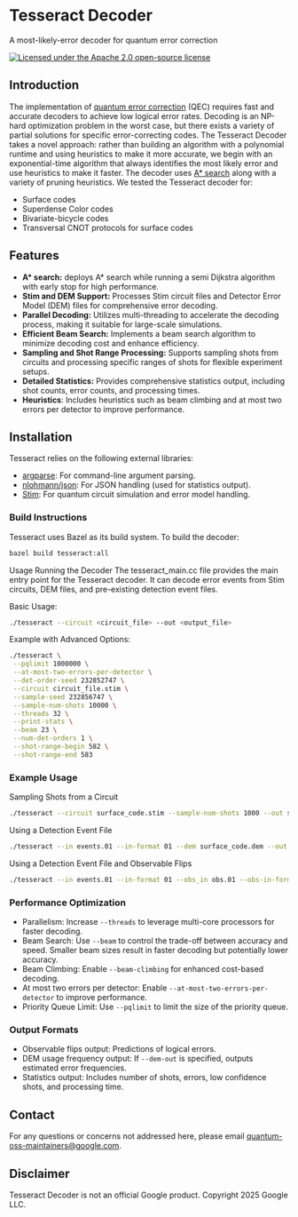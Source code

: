 # Tesseract Decoder

A most-likely-error decoder for quantum error correction

[![Licensed under the Apache 2.0 open-source
license](https://img.shields.io/badge/License-Apache%202.0-3c60b1.svg?logo=opensourceinitiative&logoColor=white&style=flat-square)](https://github.com/quantumlib/tesseract-decoder/blob/main/LICENSE)

## Introduction

The implementation of [quantum error
correction](https://en.wikipedia.org/wiki/Quantum_error_correction) (QEC)
requires fast and accurate decoders to achieve low logical error rates. Decoding
is an NP-hard optimization problem in the worst case, but there exists a variety
of partial solutions for specific error-correcting codes. The Tesseract Decoder
takes a novel approach: rather than building an algorithm with a polynomial
runtime and using heuristics to make it more accurate, we begin with an
exponential-time algorithm that always identifies the most likely error and use
heuristics to make it faster. The decoder uses [A*
search](https://en.wikipedia.org/wiki/A*_search_algorithm) along with a variety
of pruning heuristics.
We tested the Tesseract decoder for:

-   Surface codes
-   Superdense Color codes
-   Bivariate-bicycle codes
-   Transversal CNOT protocols for surface codes
   
## Features


-   **A\* search:** deploys A* search while running a semi Dijkstra algorithm with early stop for high performance.
-   **Stim and DEM Support:** Processes Stim circuit files and Detector Error Model (DEM) files for comprehensive error decoding.
-   **Parallel Decoding:** Utilizes multi-threading to accelerate the decoding process, making it suitable for large-scale simulations.
-   **Efficient Beam Search:** Implements a beam search algorithm to minimize decoding cost and enhance efficiency.
-   **Sampling and Shot Range Processing:** Supports sampling shots from circuits and processing specific ranges of shots for flexible experiment setups.
-   **Detailed Statistics:** Provides comprehensive statistics output, including shot counts, error counts, and processing times.
- **Heuristics**: Includes heuristics such as beam climbing and at most two errors per detector to improve performance.

## Installation

Tesseract relies on the following external libraries:

-   [argparse](https://github.com/p-ranav/argparse): For command-line argument parsing.
-   [nlohmann/json](https://github.com/nlohmann/json): For JSON handling (used for statistics output).
-   [Stim](https://github.com/quantumlib/stim): For quantum circuit simulation and error model handling.

### Build Instructions

Tesseract uses Bazel as its build system. To build the decoder:

```bash
bazel build tesseract:all
```
Usage
Running the Decoder
The tesseract_main.cc file provides the main entry point for the Tesseract decoder. It can decode error events from Stim circuits, DEM files, and pre-existing detection event files.

Basic Usage:

 ```bash 
./tesseract --circuit <circuit_file> --out <output_file>
```
Example with Advanced Options:

 ```bash 
./tesseract \
  --pqlimit 1000000 \
  --at-most-two-errors-per-detector \
  --det-order-seed 232852747 \
  --circuit circuit_file.stim \
  --sample-seed 232856747 \
  --sample-num-shots 10000 \
  --threads 32 \
  --print-stats \
  --beam 23 \
  --num-det-orders 1 \
  --shot-range-begin 582 \
  --shot-range-end 583
```

### Example Usage

Sampling Shots from a Circuit
```bash 
./tesseract --circuit surface_code.stim --sample-num-shots 1000 --out sampled_results.txt
```
Using a Detection Event File
```bash 
./tesseract --in events.01 --in-format 01 --dem surface_code.dem --out decoded.txt
```
Using a Detection Event File and Observable Flips
```bash 
./tesseract --in events.01 --in-format 01 --obs_in obs.01 --obs-in-format 01 --dem surface_code.dem --out decoded.txt
```

### Performance Optimization
* Parallelism: Increase ```--threads``` to leverage multi-core processors for faster decoding.
* Beam Search: Use ```--beam``` to control the trade-off between accuracy and speed. Smaller beam sizes result in faster decoding but potentially lower accuracy.
* Beam Climbing: Enable ```--beam-climbing``` for enhanced cost-based decoding.
* At most two errors per detector: Enable ```--at-most-two-errors-per-detector``` to improve performance.
* Priority Queue Limit: Use ```--pqlimit``` to limit the size of the priority queue.

### Output Formats
* Observable flips output: Predictions of logical errors.
* DEM usage frequency output: If ```--dem-out``` is specified, outputs estimated error frequencies.
* Statistics output: Includes number of shots, errors, low confidence shots, and processing time.
  

<!-- ## Installation -->

<!-- ## Usage -->

<!-- ## Citing Tesseract Decoder<a name="how-to-cite-tesseract"> -->

## Contact

For any questions or concerns not addressed here, please email
<quantum-oss-maintainers@google.com>.

## Disclaimer

Tesseract Decoder is not an official Google product.
Copyright 2025 Google LLC.
